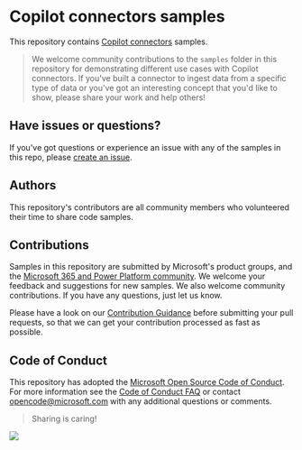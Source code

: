 # Copilot connectors samples

This repository contains [Copilot connectors](https://learn.microsoft.com/graph/connecting-external-content-connectors-overview) samples.

> We welcome community contributions to the `samples` folder in this repository for demonstrating different use cases with Copilot connectors. If you've built a connector to ingest data from a specific type of data or you've got an interesting concept that you'd like to show, please share your work and help others!

## Have issues or questions?

If you've got questions or experience an issue with any of the samples in this repo, please [create an issue](https://github.com/pnp/copilot-connectors-samples/issues/new).

## Authors

This repository's contributors are all community members who volunteered their time to share code samples.

## Contributions

Samples in this repository are submitted by Microsoft's product groups, and the [Microsoft 365 and Power Platform community](http://aka.ms/m365pnp). We welcome your feedback and suggestions for new samples. We also welcome community contributions. If you have any questions, just let us know.

Please have a look on our [Contribution Guidance](./CONTRIBUTING.md) before submitting your pull requests, so that we can get your contribution processed as fast as possible.

## Code of Conduct

This repository has adopted the [Microsoft Open Source Code of Conduct](https://opensource.microsoft.com/codeofconduct/). For more information see the [Code of Conduct FAQ](https://opensource.microsoft.com/codeofconduct/faq/) or contact [opencode@microsoft.com](mailto:opencode@microsoft.com) with any additional questions or comments.

> Sharing is caring!

![](https://m365-visitor-stats.azurewebsites.net/copilot-connectors-samples/README.md_)
